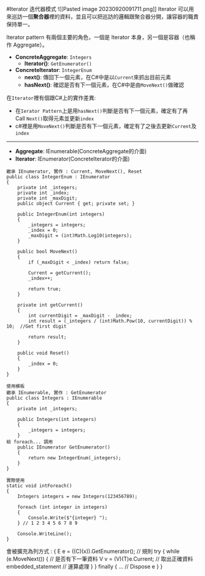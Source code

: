 #Iterator 迭代器模式
![[Pasted image 20230920091711.png]]
Iterator 可以用來巡訪一個**聚合器**裡的資料，並且可以把巡訪的邏輯跟聚合器分開，讓容器的職責保持單一。

Iterator pattern 有兩個主要的角色，一個是 Iterator 本身，另一個是容器（也稱作 Aggregate）。

-   **ConcreteAggregate**: `Integers`
    -   **Iterator()**: `GetEnumerator()`
-   **ConcreteIterator**: `IntegerEnum`
    -   **next()**: 傳回下一個元素，在C#中是以`Current`來抓出目前元素
    -   **hasNext()**: 確認是否有下一個元素，在C#中是由`MoveNext()`做確認

在`Iterator`裡有個跟C#上的實作差異:

-   在`Ierator Pattern`上是用`hasNext()`判斷是否有下一個元素，確定有了再Call `Next()`取得元素並更新`index`
-   c#裡是用`MoveNext()`判斷是否有下一個元素，確定有了之後去更新`Current`及`index`
---
-   **Aggregate**: IEnumerable(ConcreteAggregate的介面)
-   **Iterator**: IEnumerator(ConcreteIterator的介面)

```
繼承 IEnumerator, 實作 : Current, MoveNext(), Reset
public class IntegerEnum : IEnumerator
{
	private int _integers;
	private int _index;
	private int _maxDigit;
	public object Current { get; private set; }

	public IntegerEnum(int integers)
	{
		_integers = integers;
		_index = 0;
		_maxDigit = (int)Math.Log10(integers);
	}

	public bool MoveNext()
	{
		if (_maxDigit < _index) return false;

		Current = getCurrent();
		_index++;

		return true;
	}

	private int getCurrent()
	{
		int currentDigit = _maxDigit - _index;
		int result = (_integers / (int)Math.Pow(10, currentDigit)) % 10;  //Get first digit

		return result;
	}

	public void Reset()
	{
		_index = 0;
	}
}
    
使用模板
繼承 IEnumerable, 實作 : GetEnumerator
public class Integers : IEnumerable
{
	private int _integers;

	public Integers(int integers)
	{
		_integers = integers;
	}
給 foreach... 調用
	public IEnumerator GetEnumerator()
	{
		return new IntegerEnum(_integers);
	}
}

實際使用
static void intForeach()
{
	Integers integers = new Integers(123456789);

	foreach (int integer in integers)
	{
		Console.Write($"{integer} ");
	} // 1 2 3 4 5 6 7 8 9 

	Console.WriteLine();
}

```
會被擴充為列方式 :
{
    E e = ((C)(x)).GetEnumerator(); // 規則
    try {
        while (e.MoveNext()) { // 是否有下一筆資料
            V v = (V)(T)e.Current; // 取出正確資料
            embedded_statement // 運算處理
        }
    }
    finally {
        ... // Dispose e
    }
}
```






